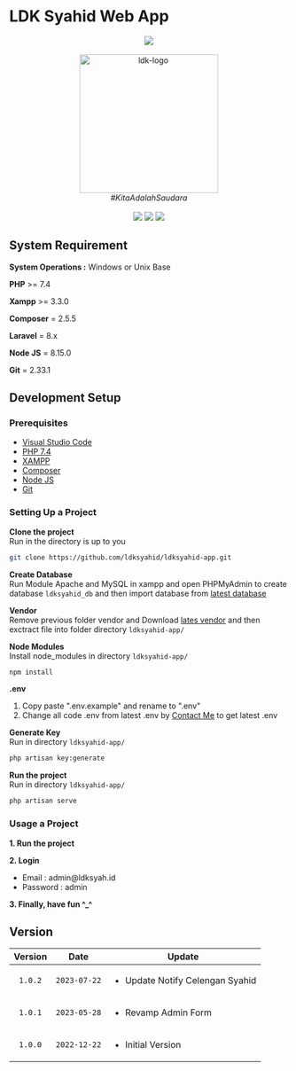 # LDK Syahid Web App
<div align="center" style='text-align : center;'>
  <div class="row">
  <img src="https://laravel.com/img/logomark.min.svg" width="100px">
  </div>
  <br>
  <img src="public/Images/Logos/logoldksyahid.png" alt="ldk-logo" width="250px"/>
  <br>
  <i>#KitaAdalahSaudara</i>
  <br>
</div>

<br>
<div align="center">
<img src="https://img.shields.io/badge/version-v1.0.2-blue" />
<img src="https://img.shields.io/badge/license-LDK Syahid-green" />
<img src="https://img.shields.io/badge/contributors-11-brightgreen" />
</div>

## System Requirement
**System Operations :** Windows or Unix Base

**PHP** >= 7.4

**Xampp** >= 3.3.0

**Composer** = 2.5.5

**Laravel** = 8.x

**Node JS** = 8.15.0

**Git** = 2.33.1

## Development Setup

### Prerequisites
<ul>
    <li><a href="https://code.visualstudio.com/download" target="_blank" rel="noopener noreferrer">Visual Studio Code</a></li>
    <li><a href="https://windows.php.net/download#php-7.4" target="_blank" rel="noopener noreferrer">PHP 7.4</a></li>
    <li><a href="https://www.apachefriends.org/download.html" target="_blank" rel="noopener noreferrer">XAMPP</a></li>
    <li><a href="https://getcomposer.org/download/" target="_blank" rel="noopener noreferrer">Composer</a></li>
    <li><a href="https://nodejs.org/en/download" target="_blank" rel="noopener noreferrer">Node JS</a></li>
    <li><a href="https://git-scm.com/downloads" target="_blank" rel="noopener noreferrer">Git</a></li>
</ul>

### Setting Up a Project
<b>Clone the project</b>
<br>
Run in the directory is up to you
<br>
```bash
git clone https://github.com/ldksyahid/ldksyahid-app.git
```

<b>Create Database</b> 
<br>
Run Module Apache and MySQL in xampp and open PHPMyAdmin to create database `ldksyahid_db` and then import database from <a href="https://drive.google.com/drive/folders/1EWyRlyuJNta8OeegRDapp_optXfPEPG_?usp=sharing" target="_blank" rel="noopener noreferrer">latest database</a> 

<b>Vendor</b> 
<br>
Remove previous folder vendor and Download <a href="https://drive.google.com/drive/folders/1_tSANdG2LfgsoUkwKqbhRD-7jyAEsuvv?usp=sharing" target="_blank" rel="noopener noreferrer">lates vendor</a> and then exctract file into folder directory `ldksyahid-app/` 

<b>Node Modules</b>
<br>
Install node_modules in directory `ldksyahid-app/`
```bash
npm install
```

<b>.env</b> 
<br>
<ol>
    <li>Copy paste ".env.example" and rename to ".env"</li>
    <li>Change all code .env from latest .env by <a href="https://wa.me/62895394755672" target="_blank" rel="noopener noreferrer">Contact Me</a> to get latest .env</li>
</ol>

<b>Generate Key</b> 
<br>
Run in directory `ldksyahid-app/`
<br>
```bash
php artisan key:generate
```

<b>Run the project</b>
<br>
Run in directory `ldksyahid-app/`
```bash
php artisan serve
```

### Usage a Project
<b>1. Run the project</b> 
<br>

<b>2. Login</b> 
<br>
<ul>
    <li>Email : admin@ldksyah.id</li>
    <li>Password : admin</li>
</ul>

<b>3. Finally, have fun ^_^</b> 
<br>

## Version
| Version | Date         | Update |
| :---:   |     :---:    |  ---   |
| `1.0.2`| `2023-07-22` | <ul><li>Update Notify Celengan Syahid</li></ul> |
| `1.0.1`| `2023-05-28` | <ul><li>Revamp Admin Form</li></ul> |
| `1.0.0`| `2022-12-22` | <ul><li>Initial Version</li></ul> |
